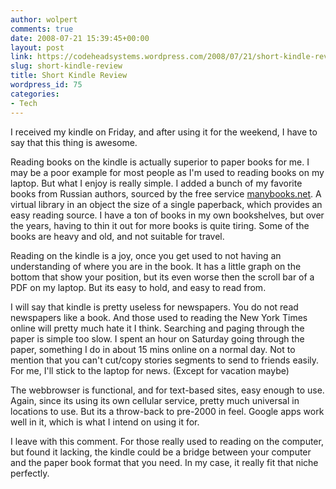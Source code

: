 ```yaml
---
author: wolpert
comments: true
date: 2008-07-21 15:39:45+00:00
layout: post
link: https://codeheadsystems.wordpress.com/2008/07/21/short-kindle-review/
slug: short-kindle-review
title: Short Kindle Review
wordpress_id: 75
categories:
- Tech
---
```


I received my kindle on Friday, and after using it for the weekend, I have to say that this thing is awesome.

Reading books on the kindle is actually superior to paper books for me. I may be a poor example for most people as I'm used to reading books on my laptop. But what I enjoy is really simple. I added a bunch of my favorite books from Russian authors, sourced by the free service [manybooks.net](http://manybooks.net). A virtual library in an object the size of a single paperback, which provides an easy reading source. I have a ton of books in my own bookshelves, but over the years, having to thin it out for more books is quite tiring. Some of the books are heavy and old, and not suitable for travel.

Reading on the kindle is a joy, once you get used to not having an understanding of where you are in the book. It has a little graph on the bottom that show your position, but its even worse then the scroll bar of a PDF on my laptop. But its easy to hold, and easy to read from.

I will say that kindle is pretty useless for newspapers. You do not read newspapers like a book. And those used to reading the New York Times online will pretty much hate it I think. Searching and paging through the paper is simple too slow. I spent an hour on Saturday going through the paper, something I do in about 15 mins online on a normal day. Not to mention that you can't cut/copy stories segments to send to friends easily. For me, I'll stick to the laptop for news. (Except for vacation maybe)

The webbrowser is functional, and for text-based sites, easy enough to use. Again, since its using its own cellular service, pretty much universal in locations to use. But its a throw-back to pre-2000 in feel. Google apps work well in it, which is what I intend on using it for.

I leave with this comment. For those really used to reading on the computer, but found it lacking, the kindle could be a bridge between your computer and the paper book format that you need. In my case, it really fit that niche perfectly.
